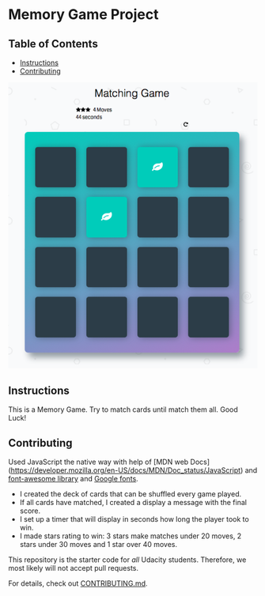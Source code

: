 # Memory Game Project

## Table of Contents

* [Instructions](#instructions)
* [Contributing](#contributing)

![Image of Game](/img/game.png)


## Instructions

This is a Memory Game. Try to match cards until match them all.  Good Luck!

## Contributing

Used JavaScript the native way with help of [MDN web Docs] (https://developer.mozilla.org/en-US/docs/MDN/Doc_status/JavaScript) and [font-awesome library](https://maxcdn.bootstrapcdn.com/font-awesome/4.6.1/css/font-awesome.min.css) and [Google fonts](https://fonts.googleapis.com/css?family=Coda).

* I created the deck of cards that can be shuffled every game played.
* If all cards have matched, I created a display a message with the final score.
* I set up a timer that will display in seconds how long the player took to win.
* I made stars rating to win: 3 stars make matches under 20 moves, 2 stars under 30 moves and 1 star over 40 moves.



This repository is the starter code for _all_ Udacity students. Therefore, we most likely will not accept pull requests.

For details, check out [CONTRIBUTING.md](CONTRIBUTING.md).
